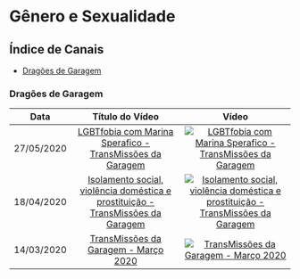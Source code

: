 # Gênero e Sexualidade

## Índice de Canais

* [Dragões de Garagem](#Dragões-de-Garagem)

### Dragões de Garagem

| Data | Título do Vídeo                                                                                      | Vídeo |
| -------|:----------------------------------------------------------------------------------------------------:|:-----:|
| 27/05/2020 | [LGBTfobia com Marina Sperafico - TransMissões da Garagem](https://www.youtube.com/watch?v=wvPcRs2_6V0) | [![LGBTfobia com Marina Sperafico - TransMissões da Garagem](https://img.youtube.com/vi/wvPcRs2_6V0/mqdefault.jpg)](http://www.youtube.com/watch?v=wvPcRs2_6V0)|
| 18/04/2020 | [Isolamento social, violência doméstica e prostituição - TransMissões da Garagem](https://www.youtube.com/watch?v=G7AJas8yBgs) | [![Isolamento social, violência doméstica e prostituição - TransMissões da Garagem](https://img.youtube.com/vi/G7AJas8yBgs/mqdefault.jpg)](http://www.youtube.com/watch?v=G7AJas8yBgs)|
| 14/03/2020 | [TransMissões da Garagem - Março 2020](https://www.youtube.com/watch?v=IX9NAUSxCvk) | [![TransMissões da Garagem - Março 2020](https://img.youtube.com/vi/IX9NAUSxCvk/mqdefault.jpg)](http://www.youtube.com/watch?v=IX9NAUSxCvk)|
